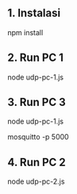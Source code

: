 ## 1. Instalasi

npm install

## 2. Run PC 1

node udp-pc-1.js

## 3. Run PC 3

node udp-pc-1.js

mosquitto -p 5000

## 4. Run PC 2

node udp-pc-2.js
